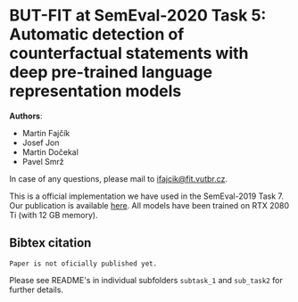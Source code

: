 # BUT-FIT at SemEval-2020 Task 5:  Automatic detection of counterfactual statements with deep pre-trained language representation models
__Authors__:
* Martin Fajčík
* Josef Jon
* Martin Dočekal
* Pavel Smrž

In case of any questions, please mail to ifajcik@fit.vutbr.cz.

This is a official implementation we have used in the SemEval-2019 Task 7. Our publication is available [here](xxx).
All models have been trained on RTX 2080 Ti (with 12 GB memory).

## Bibtex citation
```
Paper is not oficially published yet.
```

Please see README's in individual subfolders `subtask_1` and `sub_task2` for further details.
